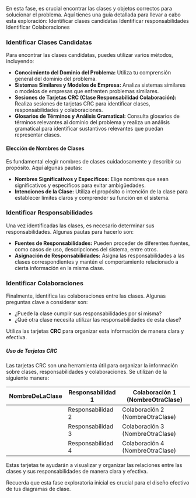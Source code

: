 En esta fase, es crucial encontrar las clases y objetos correctos para solucionar el problema. Aquí tienes una guía detallada para llevar a cabo esta exploración:
		Identificar clases candidatas
		Identificar responsabilidades
		Identificar Colaboraciones
		
### Identificar Clases Candidatas
Para encontrar las clases candidatas, puedes utilizar varios métodos, incluyendo:

- **Conocimiento del Dominio del Problema:** Utiliza tu comprensión general del dominio del problema.
- **Sistemas Similares y Modelos de Empresa:** Analiza sistemas similares o modelos de empresas que enfrenten problemas similares.
- **Sesiones de Tarjetas CRC (Clase Responsabilidad Colaboración):** Realiza sesiones de tarjetas CRC para identificar clases, responsabilidades y colaboraciones.
- **Glosarios de Términos y Análisis Gramatical:** Consulta glosarios de términos relevantes al dominio del problema y realiza un análisis gramatical para identificar sustantivos relevantes que puedan representar clases.

#### Elección de Nombres de Clases

Es fundamental elegir nombres de clases cuidadosamente y describir su propósito. Aquí algunas pautas:

- **Nombres Significativos y Específicos:** Elige nombres que sean significativos y específicos para evitar ambigüedades.
- **Intenciones de la Clase:** Utiliza el propósito o intención de la clase para establecer límites claros y comprender su función en el sistema.

### Identificar Responsabilidades
Una vez identificadas las clases, es necesario determinar sus responsabilidades. Algunas pautas para hacerlo son:

- **Fuentes de Responsabilidades:** Pueden proceder de diferentes fuentes, como casos de uso, descripciones del sistema, entre otros.
- **Asignación de Responsabilidades:** Asigna las responsabilidades a las clases correspondientes y mantén el comportamiento relacionado a cierta información en la misma clase.

### Identificar Colaboraciones

Finalmente, identifica las colaboraciones entre las clases. Algunas preguntas clave a considerar son:

- ¿Puede la clase cumplir sus responsabilidades por sí misma?
- ¿Qué otra clase necesita utilizar las responsabilidades de esta clase?

Utiliza las tarjetas **CRC** para organizar esta información de manera clara y efectiva.

##### Uso de Tarjetas CRC

Las tarjetas CRC son una herramienta útil para organizar la información sobre clases, responsabilidades y colaboraciones. Se utilizan de la siguiente manera:

| NombreDeLaClase | Responsabilidad 1 | Colaboración 1 (NombreOtraClase) |
| --------------- | ----------------- | -------------------------------- |
|                 | Responsabilidad 2 | Colaboración 2 (NombreOtraClase) |
|                 | Responsabilidad 3 | Colaboración 3 (NombreOtraClase) |
|                 | Responsabilidad 4 | Colaboración 4 (NombreOtraClase) |

Estas tarjetas te ayudarán a visualizar y organizar las relaciones entre las clases y sus responsabilidades de manera clara y efectiva.

Recuerda que esta fase exploratoria inicial es crucial para el diseño efectivo de tus diagramas de clase.


